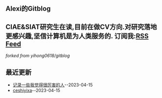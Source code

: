 ## Alexi的Gitblog
CIAE&SIAT研究生在读,目前在做CV方向.对研究落地更感兴趣,坚信计算机是为人类服务的.
订阅我:[RSS Feed](https://raw.githubusercontent.com/AlexiFeng/gitblog/master/feed.xml)
---
*forked from yihong0618/gitblog*
## 最近更新
- [记录一些我觉得很厉害的人](https://github.com/AlexiFeng/gitblog/issues/10)--2023-04-15
- [ceshiyixa](https://github.com/AlexiFeng/gitblog/issues/6)--2023-04-15
